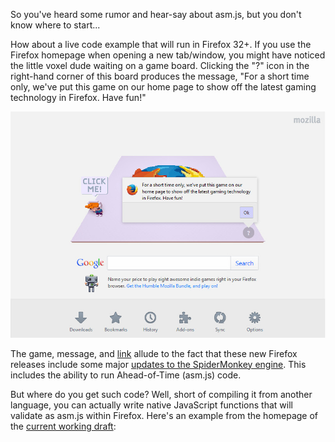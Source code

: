 So you've heard some rumor and hear-say about asm.js, but you don't know where to start...

How about a live code example that will run in Firefox 32+. If you use the Firefox homepage when opening a new tab/window, you might have noticed the little voxel dude waiting on a game board. Clicking the "?" icon in the right-hand corner of this board produces the message, "For a short time only, we've put this game on our home page to show off the latest gaming technology in Firefox. Have fun!"

![Firefox_32+](try_asm.js_in_firefox/firefox_home.jpg)

The game, message, and [link](http://mzl.la/1tr8l1i?sample_rate=0.1&snippet_name=4606) allude to the fact that these new Firefox releases include some major [updates to the SpiderMonkey engine](https://wiki.mozilla.org/Javascript:SpiderMonkey:OdinMonkey). This includes the ability to run Ahead-of-Time (asm.js) code. 

But where do you get such code? Well, short of compiling it from another language, you can actually write native JavaScript functions that will validate as asm.js within Firefox. Here's an example from the homepage of the [current working draft](http://asmjs.org/spec/latest/#introduction):

```
```


